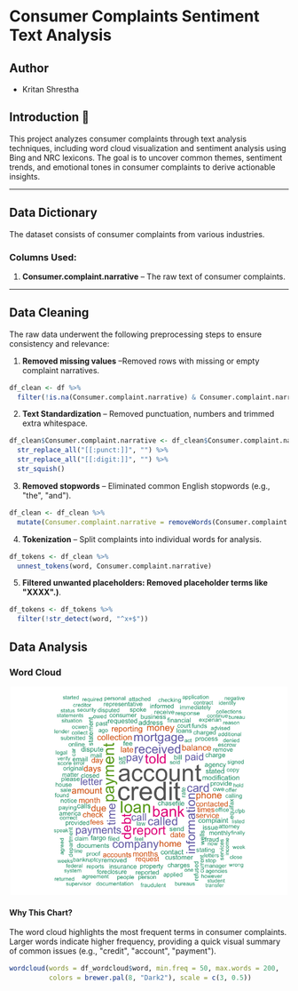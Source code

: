 # Consumer Complaints Sentiment Text Analysis

## Author
- Kritan Shrestha

## Introduction 📌
This project analyzes consumer complaints through text analysis techniques, including word cloud visualization and sentiment analysis using Bing and NRC lexicons. The goal is to uncover common themes, sentiment trends, and emotional tones in consumer complaints to derive actionable insights.

---

## Data Dictionary
The dataset consists of consumer complaints from various industries.  
### Columns Used:
1. **Consumer.complaint.narrative** – The raw text of consumer complaints.

---

## Data Cleaning
The raw data underwent the following preprocessing steps to ensure consistency and relevance:  
1. **Removed missing values** –Removed rows with missing or empty complaint narratives.  
```r
df_clean <- df %>% 
  filter(!is.na(Consumer.complaint.narrative) & Consumer.complaint.narrative != "")
```
2. **Text Standardization** – Removed punctuation, numbers and trimmed extra whitespace. 
```r
df_clean$Consumer.complaint.narrative <- df_clean$Consumer.complaint.narrative %>% 
  str_replace_all("[[:punct:]]", "") %>%  
  str_replace_all("[[:digit:]]", "") %>%  
  str_squish()
```
3. **Removed stopwords** – Eliminated common English stopwords (e.g., "the", "and").
```r
df_clean <- df_clean %>% 
  mutate(Consumer.complaint.narrative = removeWords(Consumer.complaint.narrative, stop_words$word))
```
4. **Tokenization** – Split complaints into individual words for analysis.
```r
df_tokens <- df_clean %>% 
  unnest_tokens(word, Consumer.complaint.narrative)
```

5. **Filtered unwanted placeholders: Removed placeholder terms like "XXXX".)**.
```r
df_tokens <- df_tokens %>% 
  filter(!str_detect(word, "^x+$"))
```

## Data Analysis
### Word Cloud

<div align="center">
<img src="images/wordcloud.png" width="500">
</div>

#### **Why This Chart?**
The word cloud highlights the most frequent terms in consumer complaints. Larger words indicate higher frequency, providing a quick visual summary of common issues (e.g., "credit", "account", "payment").
```r
wordcloud(words = df_wordcloud$word, min.freq = 50, max.words = 200, 
          colors = brewer.pal(8, "Dark2"), scale = c(3, 0.5))
```
